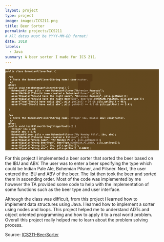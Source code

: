 ```yaml
---
layout: project
type: project
image: images/ICS211.png
title: Beer Sorter
permalink: projects/ICS211
# All dates must be YYYY-MM-DD format!
date: 2018
labels:
  - Java
summary: A beer sorter I made for ICS 211.
---
```


<img class="ui image" src="../images/ICS211Proj.png">

For this project I implemented a beer sorter that sorted the beer based on the IBU and ABV. The user was to enter a beer specifying the type which could be Indian Pale Ale, Bohemian Pilsner, and Pilsner. Next, the user entered the IBU and ABV of the beer. The list then took the beer and sorted them in ascending order. Most of the code was implemented by me however the TA provided some code to help with the implementation of some functions such as the beer type and user interface.

Although the class was difficult, from this project I learned how to implement data structures using Java. I learned how to implement a sorter using nodes and loops. This project helped me to understand ADTs and object oriented programming and how to apply it to a real world problem. Overall this project really helped me to learn about the problem solving process. 


Source: <a href="https://github.com/CalianaFortin/ICS-211-project"><i class="large github icon "></i>ICS211-BeerSorter</a>

